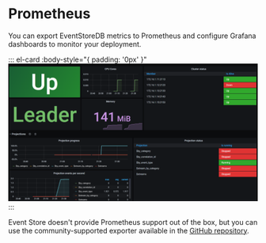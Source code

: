 # Prometheus

You can export EventStoreDB metrics to Prometheus and configure Grafana dashboards to monitor your deployment.

::: el-card :body-style="{ padding: '0px' }" 
![Grafana dashboard](./images/grafana.png)
:::

Event Store doesn't provide Prometheus support out of the box, but you can use the community-supported exporter available in the [GitHub repository](https://github.com/marcinbudny/eventstore_exporter).


